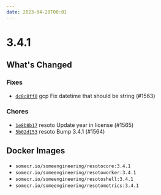 ```yaml
---
date: 2023-04-28T00:01
---
```


# 3.4.1

## What's Changed

### Fixes

- [`dc8c8ff0`](https://github.com/someengineering/resoto/commit/dc8c8ff0) <span class="badge badge--secondary">gcp</span> Fix datetime that should be string (#1563)

### Chores

- [`1e8b8b17`](https://github.com/someengineering/resoto/commit/1e8b8b17) <span class="badge badge--secondary">resoto</span> Update year in license (#1565)
- [`5b02d153`](https://github.com/someengineering/resoto/commit/5b02d153) <span class="badge badge--secondary">resoto</span> Bump 3.4.1 (#1564)

<!--truncate-->

## Docker Images

- `somecr.io/someengineering/resotocore:3.4.1`
- `somecr.io/someengineering/resotoworker:3.4.1`
- `somecr.io/someengineering/resotoshell:3.4.1`
- `somecr.io/someengineering/resotometrics:3.4.1`
